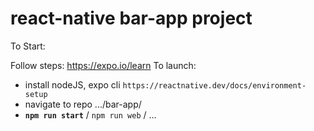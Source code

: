 # react-native bar-app project

To Start:

Follow steps: 
https://expo.io/learn
To launch:
- install nodeJS, expo cli `https://reactnative.dev/docs/environment-setup`
- navigate to repo .../bar-app/
- **`npm run start`** / `npm run web` / ...
